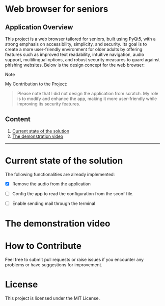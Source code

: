 # Web browser for seniors

## Application Overview

This project is a web browser tailored for seniors, built using PyQt5, with a strong emphasis on accessibility, simplicity, and security. 
Its goal is to create a more user-friendly environment for older adults by offering features such as improved text readability, intuitive navigation, 
audio support, multilingual options, and robust security measures to guard against phishing websites. 
Below is the design concept for the web browser:

> [!NOTE]
> My Contribution to the Project:

> Please note that I did not design the application from scratch. My role is to modify and enhance the app, making it more user-friendly while improving its security features.

## Content
1. [Current state of the solution](#current-state)
2. [The demonstration video](#demo-video)



---------------------------------------

# Current state of the solution
<a name="current-state"></a>

The following functionalities are already implemented:

 - [x] Remove the audio from the application
 - [ ] Config the app to read the configuration from the sconf file.
 - [ ] Enable sending mail through the terminal


      

# The demonstration video
<a name="demo-video"></a>

# How to Contribute
Feel free to submit pull requests or raise issues if you encounter any problems or have suggestions for improvement.

# License
This project is licensed under the MIT License.
